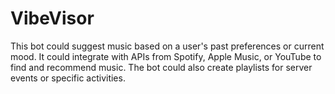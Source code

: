 # VibeVisor
This bot could suggest music based on a user's past preferences or current mood. It could integrate with APIs from Spotify, Apple Music, or YouTube to find and recommend music. The bot could also create playlists for server events or specific activities.

